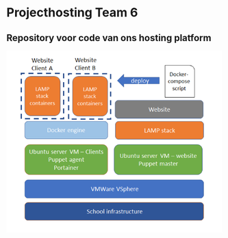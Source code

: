 # Projecthosting Team 6
## Repository voor code van ons hosting platform
![hosting infrastructure](./resources/schema_english.png)

